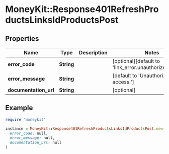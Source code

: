 # MoneyKit::Response401RefreshProductsLinksIdProductsPost

## Properties

| Name | Type | Description | Notes |
| ---- | ---- | ----------- | ----- |
| **error_code** | **String** |  | [optional][default to &#39;link_error.unauthorized_access&#39;] |
| **error_message** | **String** |  | [default to &#39;Unauthorized link access.&#39;] |
| **documentation_url** | **String** |  | [optional] |

## Example

```ruby
require 'moneykit'

instance = MoneyKit::Response401RefreshProductsLinksIdProductsPost.new(
  error_code: null,
  error_message: null,
  documentation_url: null
)
```

